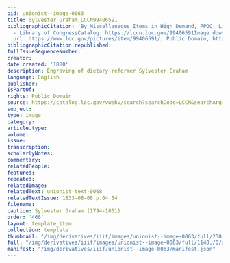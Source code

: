 ```yaml
---
pid: unionist--image-0063
title: Sylvester_Graham_LCCN99406591
bibliographicCitation: 'By Miscellaneous Items in High Demand, PPOC, Library of Congress
  - Library of CongressCatalog: https://lccn.loc.gov/99406591Image download: https://cdn.loc.gov/service/pnp/cph/3c20000/3c23000/3c23800/3c23830v.jpgOriginal
  url: https://www.loc.gov/pictures/item/99406591/, Public Domain, https://commons.wikimedia.org/w/index.php?curid=68235987'
bibliographicCitation.republished: 
fullIssueSequenceNumber: 
creator: 
date.created: '1880'
description: Engraving of dietary reformer Sylvester Graham
language: English
publisher: 
IsPartOf: 
rights: Public Domain
source: https://catalog.loc.gov/vwebv/search?searchCode=LCCN&searchArg=99406591&searchType=1&permalink=y
subject: 
type: image
category: 
article.type: 
volume: 
issue: 
transcription: 
scholarlyNotes: 
commentary: 
relatedPeople: 
featured: 
repeated: 
relatedImage: 
relatedText: unionist-text-0068
relatedTextIssue: 1833-08-08 p.04.54
filename: 
caption: Sylvester Graham (1794-1851)
order: '466'
layout: template_item
collection: template
thumbnail: "/img/derivatives/iiif/images/unionist--image-0063/full/250,/0/default.jpg"
full: "/img/derivatives/iiif/images/unionist--image-0063/full/1140,/0/default.jpg"
manifest: "/img/derivatives/iiif/unionist--image-0063/manifest.json"
---
```

